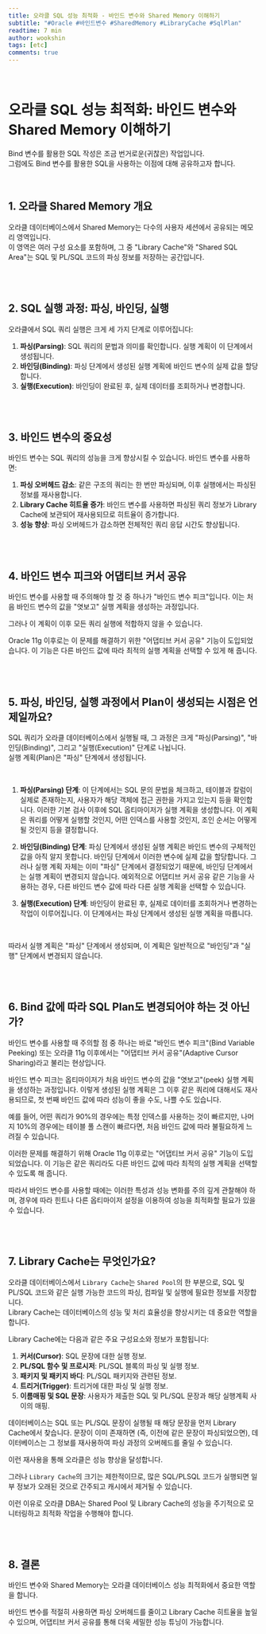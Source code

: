 ```yaml
---
title: 오라클 SQL 성능 최적화 - 바인드 변수와 Shared Memory 이해하기
subtitle: "#Oracle #바인드변수 #SharedMemory #LibraryCache #SqlPlan"
readtime: 7 min
author: wookshin
tags: [etc]
comments: true
---
```


<br/>

# 오라클 SQL 성능 최적화: 바인드 변수와 Shared Memory 이해하기

Bind 변수를 활용한 SQL 작성은 조금 번거로운(귀찮은) 작업입니다.  
그럼에도 Bind 변수를 활용한 SQL을 사용하는 이점에 대해 공유하고자 합니다.  

<br/>

## 1. 오라클 Shared Memory 개요

오라클 데이터베이스에서 Shared Memory는 다수의 사용자 세션에서 공유되는 메모리 영역입니다.  
이 영역은 여러 구성 요소를 포함하며, 그 중 "Library Cache"와 "Shared SQL Area"는 SQL 및 PL/SQL 코드의 파싱 정보를 저장하는 공간입니다.

<br/><br/>

## 2. SQL 실행 과정: 파싱, 바인딩, 실행

오라클에서 SQL 쿼리 실행은 크게 세 가지 단계로 이루어집니다:

1. **파싱(Parsing)**: SQL 쿼리의 문법과 의미를 확인합니다. 실행 계획이 이 단계에서 생성됩니다.
2. **바인딩(Binding)**: 파싱 단계에서 생성된 실행 계획에 바인드 변수의 실제 값을 할당합니다.
3. **실행(Execution)**: 바인딩이 완료된 후, 실제 데이터를 조회하거나 변경합니다.

<br/><br/>

## 3. 바인드 변수의 중요성

바인드 변수는 SQL 쿼리의 성능을 크게 향상시킬 수 있습니다. 바인드 변수를 사용하면:

1. **파싱 오버헤드 감소**: 같은 구조의 쿼리는 한 번만 파싱되며, 이후 실행에서는 파싱된 정보를 재사용합니다.
2. **Library Cache 히트율 증가**: 바인드 변수를 사용하면 파싱된 쿼리 정보가 Library Cache에 보관되어 재사용되므로 히트율이 증가합니다.
3. **성능 향상**: 파싱 오버헤드가 감소하면 전체적인 쿼리 응답 시간도 향상됩니다.

<br/><br/>

## 4. 바인드 변수 피크와 어댑티브 커서 공유

바인드 변수를 사용할 때 주의해야 할 것 중 하나가 "바인드 변수 피크"입니다. 이는 처음 바인드 변수의 값을 "엿보고" 실행 계획을 생성하는 과정입니다.  

그러나 이 계획이 이후 모든 쿼리 실행에 적합하지 않을 수 있습니다.

Oracle 11g 이후로는 이 문제를 해결하기 위한 "어댑티브 커서 공유" 기능이 도입되었습니다. 이 기능은 다른 바인드 값에 따라 최적의 실행 계획을 선택할 수 있게 해 줍니다.

<br/><br/>

## 5. 파싱, 바인딩, 실행 과정에서 Plan이 생성되는 시점은 언제일까요? 

SQL 쿼리가 오라클 데이터베이스에서 실행될 때, 그 과정은 크게 "파싱(Parsing)", "바인딩(Binding)", 그리고 "실행(Execution)" 단계로 나뉩니다.  
실행 계획(Plan)은 "파싱" 단계에서 생성됩니다.

<br/>

1. **파싱(Parsing) 단계**: 이 단계에서는 SQL 문의 문법을 체크하고, 테이블과 칼럼이 실제로 존재하는지, 사용자가 해당 객체에 접근 권한을 가지고 있는지 등을 확인합니다. 이러한 기본 검사 이후에 SQL 옵티마이저가 실행 계획을 생성합니다. 이 계획은 쿼리를 어떻게 실행할 것인지, 어떤 인덱스를 사용할 것인지, 조인 순서는 어떻게 될 것인지 등을 결정합니다.

2. **바인딩(Binding) 단계**: 파싱 단계에서 생성된 실행 계획은 바인드 변수의 구체적인 값을 아직 알지 못합니다. 바인딩 단계에서 이러한 변수에 실제 값을 할당합니다. 그러나 실행 계획 자체는 이미 "파싱" 단계에서 결정되었기 때문에, 바인딩 단계에서는 실행 계획이 변경되지 않습니다. 예외적으로 어댑티브 커서 공유 같은 기능을 사용하는 경우, 다른 바인드 변수 값에 따라 다른 실행 계획을 선택할 수 있습니다.

3. **실행(Execution) 단계**: 바인딩이 완료된 후, 실제로 데이터를 조회하거나 변경하는 작업이 이루어집니다. 이 단계에서는 파싱 단계에서 생성된 실행 계획을 따릅니다.

<br/>

따라서 실행 계획은 "파싱" 단계에서 생성되며, 이 계획은 일반적으로 "바인딩"과 "실행" 단계에서 변경되지 않습니다.

<br/><br/>

## 6. Bind 값에 따라 SQL Plan도 변경되어야 하는 것 아닌가?

바인드 변수를 사용할 때 주의할 점 중 하나는 바로 "바인드 변수 피크"(Bind Variable Peeking) 또는 오라클 11g 이후에서는 "어댑티브 커서 공유"(Adaptive Cursor Sharing)라고 불리는 현상입니다.

바인드 변수 피크는 옵티마이저가 처음 바인드 변수의 값을 "엿보고"(peek) 실행 계획을 생성하는 과정입니다. 이렇게 생성된 실행 계획은 그 이후 같은 쿼리에 대해서도 재사용되므로, 첫 번째 바인드 값에 따라 성능이 좋을 수도, 나쁠 수도 있습니다. 

예를 들어, 어떤 쿼리가 90%의 경우에는 특정 인덱스를 사용하는 것이 빠르지만, 나머지 10%의 경우에는 테이블 풀 스캔이 빠르다면, 처음 바인드 값에 따라 불필요하게 느려질 수 있습니다.

이러한 문제를 해결하기 위해 Oracle 11g 이후로는 "어댑티브 커서 공유" 기능이 도입되었습니다. 이 기능은 같은 쿼리라도 다른 바인드 값에 따라 최적의 실행 계획을 선택할 수 있도록 해 줍니다.

따라서 바인드 변수를 사용할 때에는 이러한 특성과 성능 변화를 주의 깊게 관찰해야 하며, 경우에 따라 힌트나 다른 옵티마이저 설정을 이용하여 성능을 최적화할 필요가 있을 수 있습니다.

<br/><br/>

## 7. Library Cache는 무엇인가요?

오라클 데이터베이스에서 `Library Cache`는 `Shared Pool`의 한 부분으로, SQL 및 PL/SQL 코드와 같은 실행 가능한 코드의 파싱, 컴파일 및 실행에 필요한 정보를 저장합니다.  
Library Cache는 데이터베이스의 성능 및 처리 효율성을 향상시키는 데 중요한 역할을 합니다.

Library Cache에는 다음과 같은 주요 구성요소와 정보가 포함됩니다:

1. **커서(Cursor)**: SQL 문장에 대한 실행 정보.
2. **PL/SQL 함수 및 프로시저**: PL/SQL 블록의 파싱 및 실행 정보.
3. **패키지 및 패키지 바디**: PL/SQL 패키지와 관련된 정보.
4. **트리거(Trigger)**: 트리거에 대한 파싱 및 실행 정보.
5. **이름매핑 및 SQL 문장**: 사용자가 제출한 SQL 및 PL/SQL 문장과 해당 실행계획 사이의 매핑.

데이터베이스는 SQL 또는 PL/SQL 문장이 실행될 때 해당 문장을 먼저 Library Cache에서 찾습니다. 문장이 이미 존재하면 (즉, 이전에 같은 문장이 파싱되었으면), 데이터베이스는 그 정보를 재사용하여 파싱 과정의 오버헤드를 줄일 수 있습니다.

이런 재사용을 통해 오라클은 성능 향상을 달성합니다.

그러나 `Library Cache`의 크기는 제한적이므로, 많은 SQL/PLSQL 코드가 실행되면 일부 정보가 오래된 것으로 간주되고 캐시에서 제거될 수 있습니다. 

이런 이유로 오라클 DBA는 Shared Pool 및 Library Cache의 성능을 주기적으로 모니터링하고 최적화 작업을 수행해야 합니다.

<br/><br/>

## 8. 결론

바인드 변수와 Shared Memory는 오라클 데이터베이스 성능 최적화에서 중요한 역할을 합니다.

바인드 변수를 적절히 사용하면 파싱 오버헤드를 줄이고 Library Cache 히트율을 높일 수 있으며, 어댑티브 커서 공유를 통해 더욱 세밀한 성능 튜닝이 가능합니다.

<br/><br/><br/><br/><br/>
